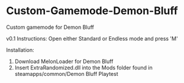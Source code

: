 # Custom-Gamemode-Demon-Bluff
Custom gamemode for Demon Bluff

v0.1 Instructions: Open either Standard or Endless mode and press 'M'

Installation:
1. Download MelonLoader for Demon Bluff
2. Insert ExtraRandomized.dll into the Mods folder found in steamapps/common/Demon Bluff Playtest
